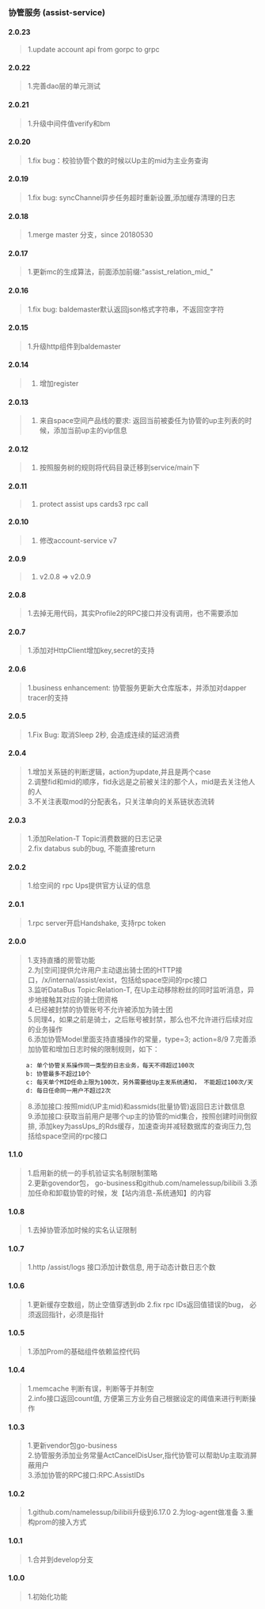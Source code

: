 ### 协管服务 (assist-service)

#### 2.0.23
>1.update account api from gorpc to grpc  

#### 2.0.22 
>1.完善dao层的单元测试

#### 2.0.21
>1.升级中间件值verify和bm 

#### 2.0.20
>1.fix bug：校验协管个数的时候以Up主的mid为主业务查询 

#### 2.0.19
>1.fix bug: syncChannel异步任务超时重新设置,添加缓存清理的日志 

#### 2.0.18
>1.merge master 分支，since 20180530

#### 2.0.17
>1.更新mc的生成算法，前面添加前缀:"assist_relation_mid_" 

#### 2.0.16
>1.fix bug: baldemaster默认返回json格式字符串，不返回空字符 

#### 2.0.15
>1.升级http组件到baldemaster

#### 2.0.14
> 1. 增加register

#### 2.0.13
> 1. 来自space空间产品线的要求: 返回当前被委任为协管的up主列表的时候，添加当前up主的vip信息 

#### 2.0.12
> 1. 按照服务树的规则将代码目录迁移到service/main下 

#### 2.0.11
> 1. protect assist ups cards3 rpc call 

#### 2.0.10
> 1. 修改account-service v7  

#### 2.0.9
> 1. v2.0.8 => v2.0.9      

#### 2.0.8
> 1.去掉无用代码，其实Profile2的RPC接口并没有调用，也不需要添加     

#### 2.0.7
> 1.添加对HttpClient增加key,secret的支持    

#### 2.0.6
> 1.business enhancement: 协管服务更新大仓库版本，并添加对dapper tracer的支持  

#### 2.0.5
> 1.Fix Bug: 取消Sleep 2秒, 会造成连续的延迟消费

#### 2.0.4
> 1.增加关系链的判断逻辑，action为update,并且是两个case   
> 2.调整fid和mid的顺序，fid永远是之前被关注的那个人，mid是去关注他人的人  
> 3.不关注表取mod的分配表名，只关注单向的关系链状态流转  

#### 2.0.3
> 1.添加Relation-T Topic消费数据的日志记录  
> 2.fix databus sub的bug, 不能直接return

#### 2.0.2
> 1.给空间的 rpc Ups提供官方认证的信息    

#### 2.0.1
> 1.rpc server开启Handshake, 支持rpc token   

#### 2.0.0
> 1.支持直播的房管功能    
> 2.为[空间]提供允许用户主动退出骑士团的HTTP接口，/x/internal/assist/exist，包括给space空间的rpc接口    
> 3.监听DataBus Topic:Relation-T, 在Up主动移除粉丝的同时监听消息，异步地接触其对应的骑士团资格  
> 4.已经被封禁的协管账号不允许被添加为骑士团  
> 5.同理4，如果之前是骑士，之后账号被封禁，那么也不允许进行后续对应的业务操作  
> 6.添加协管Model里面支持直播操作的常量，type=3; action=8/9
> 7.完善添加协管和增加日志时候的限制规则，如下：

         a: 单个协管关系操作同一类型的日志业务，每天不得超过100次
         b: 协管最多不超过10个
         c: 每天单个MID任命上限为100次，另外需要给Up主发系统通知， 不能超过100次/天
         d: 每日任命同一用户不超过2次
> 8.添加接口:按照mid(UP主mid)和assmids(批量协管)返回日志计数信息    
> 9.添加接口:获取当前用户是哪个up主的协管的mid集合，按照创建时间倒叙排, 添加key为assUps_的Rds缓存，加速查询并减轻数据库的查询压力,包括给space空间的rpc接口    

#### 1.1.0
> 1.启用新的统一的手机验证实名制限制策略   
> 2.更新govendor包， go-business和github.com/namelessup/bilibili
> 3.添加任命和卸载协管的时候，发【站内消息-系统通知】的内容

#### 1.0.8
> 1.去掉协管添加时候的实名认证限制   

#### 1.0.7
> 1.http /assist/logs 接口添加计数信息, 用于动态计数日志个数  

#### 1.0.6
> 1.更新缓存空数组，防止空值穿透到db
> 2.fix rpc IDs返回值错误的bug， 必须返回指针，必须是指针  

#### 1.0.5
> 1.添加Prom的基础组件依赖监控代码    

#### 1.0.4
> 1.memcache 判断有误，判断等于并制空  
> 2.info接口返回count值, 方便第三方业务自己根据设定的阈值来进行判断操作  

#### 1.0.3
> 1.更新vendor包go-business  
> 2.协管服务添加业务常量ActCancelDisUser,指代协管可以帮助Up主取消屏蔽用户  
> 3.添加协管的RPC接口:RPC.AssistIDs  

#### 1.0.2
> 1.github.com/namelessup/bilibili升级到6.17.0
> 2.为log-agent做准备
> 3.重构prom的接入方式

#### 1.0.1
> 1.合并到develop分支  

#### 1.0.0
> 1.初始化功能